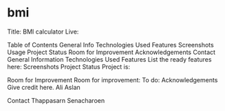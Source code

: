 # bmi
Title: BMI calculator Live: 

Table of Contents
General Info
Technologies Used
Features
Screenshots
Usage
Project Status
Room for Improvement
Acknowledgements
Contact
General Information
Technologies Used
Features
List the ready features here:
Screenshots
Project Status
Project is:

Room for Improvement
Room for improvement:
To do:
Acknowledgements
Give credit here.
Ali Aslan

Contact
Thappasarn Senacharoen
